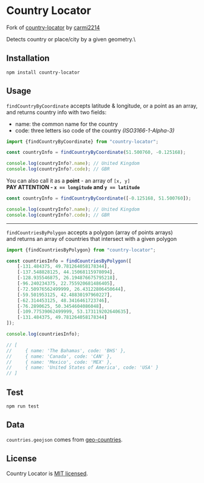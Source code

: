 # Country Locator

Fork of [country-locator](https://github.com/carmi2214/country-locator) by [carmi2214](https://github.com/carmi2214)

Detects country or place/city by a given geometry.\

<!-- [![npm](https://img.shields.io/npm/v/country-locator)](https://www.npmjs.com/package/country-locator) -->
<!-- [![license](https://img.shields.io/npm/l/country-locator)](LICENSE) -->

## Installation

```shell script
npm install country-locator
```

## Usage

`findCountryByCoordinate` accepts latitude & longitude, or a point as an array,\
and returns country info with two fields:

- name: the common name for the country
- code: three letters iso code of the country _(ISO3166-1-Alpha-3)_

```typescript
import {findCountryByCoordinate} from "country-locator";

const countryInfo = findCountryByCoordinate(51.500760, -0.125168);

console.log(countryInfo?.name); // United Kingdom
console.log(countryInfo?.code); // GBR
```

You can also call it as a **point** - an array of `[x, y]`\
**PAY ATTENTION - `x == longitude` and `y == latitude`**

```typescript
const countryInfo = findCountryByCoordinate([-0.125168, 51.500760]);

console.log(countryInfo?.name); // United Kingdom
console.log(countryInfo?.code); // GBR
```

---

`findCountriesByPolygon` accepts a polygon (array of points arrays)\
and returns an array of countries that intersect with a given polygon

```typescript
import {findCountriesByPolygon} from "country-locator";

const countriesInfo = findCountriesByPolygon([
    [-131.484375, 49.781264058178344],
    [-137.548828125, 44.15068115978094],
    [-128.935546875, 26.194876675795218],
    [-96.240234375, 22.755920681486405],
    [-72.50976562499999, 26.43122806450644],
    [-59.501953125, 42.48830197960227],
    [-62.314453125, 48.3416461723746],
    [-76.2890625, 50.3454604086048],
    [-109.77539062499999, 53.173119202640635],
    [-131.484375, 49.781264058178344]
]);

console.log(countriesInfo);

// [
//     { name: 'The Bahamas', code: 'BHS' },
//     { name: 'Canada', code: 'CAN' },
//     { name: 'Mexico', code: 'MEX' },
//     { name: 'United States of America', code: 'USA' }
// ]
```

## Test

```shell script
npm run test
```

## Data

`countries.geojson` comes from [geo-countries](https://github.com/datasets/geo-countries).

## License

Country Locator is [MIT licensed](LICENSE).
